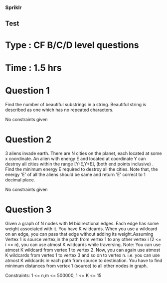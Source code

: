 ### Spriklr 

## Test 
# Type : CF B/C/D level questions

# Time : 1.5 hrs

# Question 1
Find the number of beautiful substrings in a string. Beautiful string is described as one which has no repeated characters.

No constraints given

# Question 2
3 aliens invade earth. There are N cities on the planet, each located at some x coordinate. An alien with energy E and located at coordinate Y can destroy all cities within the range [Y-E,Y+E], (both end points inclusive) . Find the minimum energy E required to destroy all the cities. Note that, the energy 'E' of all the aliens should be same and return 'E' correct to 1 decimal place.

No constraints given


# Question 3
Given a graph of N nodes with M bidirectional edges. Each edge has some weight associated with it. You have K wildcards. When you use a wildcard on an edge, you can pass that edge without adding its weight.Assuming Vertex 1 is source vertex,in the path from vertex 1 to any other vertex i (2 <= i <= n), you can use atmost K wildcards while traversing. Note: You can use atmost K wildcard from vertex 1 to vertex 2. Now, you can again use atmost K wildcards from vertex 1 to vertex 3 and so on to vertex n. i.e. you can use atmost K wildcards in each path from source to destination. You have to find minimum distances from vertex 1 (source) to all other nodes in graph.

Constraints: 1 <= n,m <= 500000, 1 <= K <= 15
